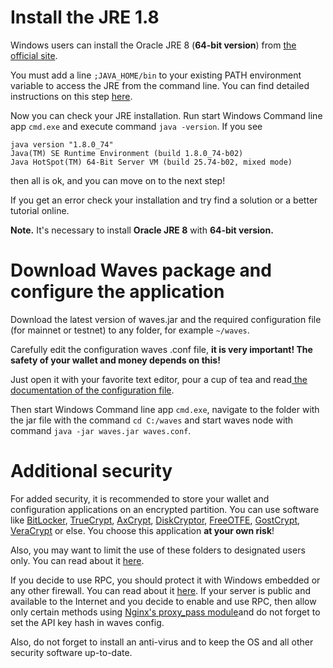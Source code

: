 # Install the JRE 1.8

Windows users can install the Oracle JRE 8 \(**64-bit version**\)  from [the official site](http://www.oracle.com/technetwork/java/javase/downloads/index-jsp-138363.html).

You must add a line `;JAVA_HOME/bin` to your existing PATH environment variable to access the JRE from the command line. You can find detailed instructions on this step [here](https://docs.oracle.com/javase/tutorial/essential/environment/paths.html).

Now you can check your JRE installation. Run start Windows Command line app `cmd.exe` and execute command `java -version`. If you see

```
java version "1.8.0_74"
Java(TM) SE Runtime Environment (build 1.8.0_74-b02)
Java HotSpot(TM) 64-Bit Server VM (build 25.74-b02, mixed mode)
```

then all is ok, and you can move on to the next step!

If you get an error check your installation and try find a solution or a better tutorial online.

**Note.** It's necessary to install **Oracle JRE 8** with **64-bit version.**

# Download Waves package and configure the application

Download the latest version of waves.jar and the required configuration file \(for mainnet or testnet\) to any folder, for example `~/waves`.

Carefully edit the configuration waves .conf file, **it is very important! The safety of your wallet and money depends on this!**

Just open it with your favorite text editor, pour a cup of tea and read[ the documentation of the configuration file](https://docs.wavesplatform.com/waves-full-node/how-to-configure-a-node.html).

Then start Windows Command line app `cmd.exe`, navigate to the folder with the jar file with the command `cd C:/waves` and start waves node with command `java -jar waves.jar waves.conf`.

# Additional security

For added security, it is recommended to store your wallet and configuration applications on an encrypted partition. You can use software like [BitLocker](https://technet.microsoft.com/en-us/library/cc731549%28v=ws.10%29.aspx), [TrueCrypt](http://truecrypt.sourceforge.net/), [AxCrypt](http://www.axcrypt.net/), [DiskCryptor](https://diskcryptor.net/), [FreeOTFE](https://sourceforge.net/projects/freeotfe.mirror/), [GostCrypt](https://www.gostcrypt.org/), [VeraCrypt](https://veracrypt.codeplex.com/) or else. You choose this application **at your own risk**!

Also, you may want to limit the use of these folders to designated users only. You can read about it [here](https://technet.microsoft.com/en-us/library/cc754344%28v=ws.11%29.aspx).

If you decide to use RPC, you should protect it with Windows embedded or any other firewall. You can read about it [here](http://www.howtogeek.com/112564/how-to-create-advanced-firewall-rules-in-the-windows-firewall/). If your server is public and available to the Internet and you decide to enable and use RPC, then allow only certain methods using [Nginx's proxy\_pass module](http://nginx.org/ru/docs/http/ngx_http_proxy_module.html)and do not forget to set the API key hash in waves config.

Also, do not forget to install an anti-virus and to keep the OS and all other security software up-to-date.


